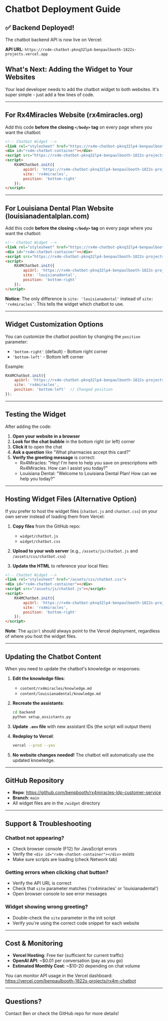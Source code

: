 # Chatbot Deployment Guide

## ✅ Backend Deployed!

The chatbot backend API is now live on Vercel:

**API URL**: `https://rx4m-chatbot-pknq32lp4-benpaulbooth-1822s-projects.vercel.app`

## What's Next: Adding the Widget to Your Websites

Your lead developer needs to add the chatbot widget to both websites. It's super simple - just add a few lines of code.

---

## For Rx4Miracles Website (rx4miracles.org)

Add this code **before the closing `</body>` tag** on every page where you want the chatbot:

```html
<!-- Chatbot Widget -->
<link rel="stylesheet" href="https://rx4m-chatbot-pknq32lp4-benpaulbooth-1822s-projects.vercel.app/chatbot.css">
<div id="rx4m-chatbot-container"></div>
<script src="https://rx4m-chatbot-pknq32lp4-benpaulbooth-1822s-projects.vercel.app/chatbot.js"></script>
<script>
    RX4MChatbot.init({
        apiUrl: 'https://rx4m-chatbot-pknq32lp4-benpaulbooth-1822s-projects.vercel.app',
        site: 'rx4miracles',
        position: 'bottom-right'
    });
</script>
```

---

## For Louisiana Dental Plan Website (louisianadentalplan.com)

Add this code **before the closing `</body>` tag** on every page where you want the chatbot:

```html
<!-- Chatbot Widget -->
<link rel="stylesheet" href="https://rx4m-chatbot-pknq32lp4-benpaulbooth-1822s-projects.vercel.app/chatbot.css">
<div id="rx4m-chatbot-container"></div>
<script src="https://rx4m-chatbot-pknq32lp4-benpaulbooth-1822s-projects.vercel.app/chatbot.js"></script>
<script>
    RX4MChatbot.init({
        apiUrl: 'https://rx4m-chatbot-pknq32lp4-benpaulbooth-1822s-projects.vercel.app',
        site: 'louisianadental',
        position: 'bottom-right'
    });
</script>
```

**Notice**: The only difference is `site: 'louisianadental'` instead of `site: 'rx4miracles'`. This tells the widget which chatbot to use.

---

## Widget Customization Options

You can customize the chatbot position by changing the `position` parameter:

- `'bottom-right'` (default) - Bottom right corner
- `'bottom-left'` - Bottom left corner

Example:
```javascript
RX4MChatbot.init({
    apiUrl: 'https://rx4m-chatbot-pknq32lp4-benpaulbooth-1822s-projects.vercel.app',
    site: 'rx4miracles',
    position: 'bottom-left'  // Changed position
});
```

---

## Testing the Widget

After adding the code:

1. **Open your website in a browser**
2. **Look for the chat bubble** in the bottom right (or left) corner
3. **Click it** to open the chat
4. **Ask a question** like "What pharmacies accept this card?"
5. **Verify the greeting message** is correct:
   - Rx4Miracles: "Hey! I'm here to help you save on prescriptions with Rx4Miracles. How can I assist you today?"
   - Louisiana Dental: "Welcome to Louisiana Dental Plan! How can we help you today?"

---

## Hosting Widget Files (Alternative Option)

If you prefer to host the widget files (`chatbot.js` and `chatbot.css`) on your own server instead of loading them from Vercel:

1. **Copy files** from the GitHub repo:
   - `widget/chatbot.js`
   - `widget/chatbot.css`

2. **Upload to your web server** (e.g., `/assets/js/chatbot.js` and `/assets/css/chatbot.css`)

3. **Update the HTML** to reference your local files:

```html
<!-- Chatbot Widget -->
<link rel="stylesheet" href="/assets/css/chatbot.css">
<div id="rx4m-chatbot-container"></div>
<script src="/assets/js/chatbot.js"></script>
<script>
    RX4MChatbot.init({
        apiUrl: 'https://rx4m-chatbot-pknq32lp4-benpaulbooth-1822s-projects.vercel.app',
        site: 'rx4miracles',
        position: 'bottom-right'
    });
</script>
```

**Note**: The `apiUrl` should always point to the Vercel deployment, regardless of where you host the widget files.

---

## Updating the Chatbot Content

When you need to update the chatbot's knowledge or responses:

1. **Edit the knowledge files**:
   - `content/rx4miracles/knowledge.md`
   - `content/louisianadental/knowledge.md`

2. **Recreate the assistants**:
   ```bash
   cd backend
   python setup_assistants.py
   ```

3. **Update `.env` file** with new assistant IDs (the script will output them)

4. **Redeploy to Vercel**:
   ```bash
   vercel --prod --yes
   ```

5. **No website changes needed!** The chatbot will automatically use the updated knowledge.

---

## GitHub Repository

- **Repo**: https://github.com/benpbooth/rx4miracles-ldp-customer-service
- **Branch**: `main`
- All widget files are in the `/widget` directory

---

## Support & Troubleshooting

### Chatbot not appearing?
- Check browser console (F12) for JavaScript errors
- Verify the `<div id="rx4m-chatbot-container"></div>` exists
- Make sure scripts are loading (check Network tab)

### Getting errors when clicking chat button?
- Verify the API URL is correct
- Check that `site` parameter matches ('rx4miracles' or 'louisianadental')
- Open browser console to see error messages

### Widget showing wrong greeting?
- Double-check the `site` parameter in the init script
- Verify you're using the correct code snippet for each website

---

## Cost & Monitoring

- **Vercel Hosting**: Free tier (sufficient for current traffic)
- **OpenAI API**: ~$0.01 per conversation (pay as you go)
- **Estimated Monthly Cost**: ~$10-20 depending on chat volume

You can monitor API usage in the Vercel dashboard:
https://vercel.com/benpaulbooth-1822s-projects/rx4m-chatbot

---

## Questions?

Contact Ben or check the GitHub repo for more details!
